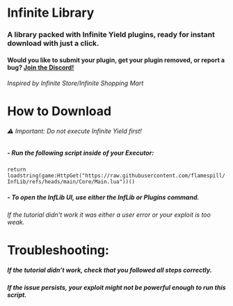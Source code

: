 # Infinite Library
### A library packed with Infinite Yield plugins, ready for instant download with just a click.
#### Would you like to submit your plugin, get your plugin removed, or report a bug? [Join the Discord!](https://discord.gg/nfkfKqUbGC)
###### *Inspired by Infinite Store/Infinite Shopping Mart*

# How to Download
###### ⚠️ Important: Do not execute Infinite Yield first!
##### - Run the following script inside of your Executor:
```return loadstring(game:HttpGet("https://raw.githubusercontent.com/flamespill/InfLib/refs/heads/main/Core/Main.lua"))()```
##### - To open the InfLib UI, use either the InfLib or Plugins command.
###### If the tutorial didn't work it was either a user error or your exploit is too weak.
# Troubleshooting:
##### If the tutorial didn’t work, check that you followed all steps correctly.
##### If the issue persists, your exploit might not be powerful enough to run this script.
